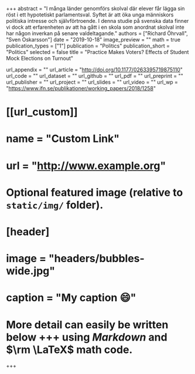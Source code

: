 +++
abstract = "I många länder genomförs skolval där elever får lägga sin röst i ett hypotetiskt parlamentsval. Syftet är att öka unga människors politiska intresse och självförtroende. I denna studie på svenska data finner vi dock att erfarenheten av att ha gått i en skola som anordnat skolval inte har någon inverkan på senare valdeltagande."
authors = ["Richard Öhrvall", "Sven Oskarsson"]
date = "2019-10-18"
image_preview = ""
math = true
publication_types = ["1"]
publication = "Politics"
publication_short = "Politics"
selected = false
title = "Practice Makes Voters? Effects of Student Mock Elections on Turnout"

url_appendix = ""
url_article = "http://doi.org/10.1177/0263395719875110"
url_code = ""
url_dataset = ""
url_github = ""
url_pdf = ""
url_preprint = ""
url_publisher  = ""
url_project = ""
url_slides = ""
url_video = ""
url_wp = "https://www.ifn.se/publikationer/working_papers/2018/1258"

# [[url_custom]]
# name = "Custom Link"
# url = "http://www.example.org"

# Optional featured image (relative to `static/img/` folder).
# [header]
# image = "headers/bubbles-wide.jpg"
# caption = "My caption :smile:"

# More detail can easily be written below +++ using *Markdown* and $\rm \LaTeX$ math code.
+++


